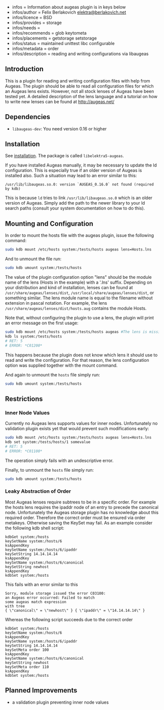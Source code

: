 - infos = Information about augeas plugin is in keys below
- infos/author = Felix Berlakovich <elektra@berlakovich.net>
- infos/licence = BSD
- infos/provides = storage
- infos/needs =
- infos/recommends = glob keytometa
- infos/placements = getstorage setstorage
- infos/status = maintained unittest libc configurable
- infos/metadata = order
- infos/description = reading and writing configurations via libaugeas

## Introduction

This is a plugin for reading and writing configuration files with help from Augeas.
The plugin should be able to read all configuration files for which an Augeas lens exists.
However, not all stock lenses of Augeas have been tested yet.
A detailed description of the lens language and a tutorial on how to write new lenses
can be found at http://augeas.net/

## Dependencies

- `libaugeas-dev`: You need version 0.16 or higher

## Installation

See [installation](/doc/INSTALL.md).
The package is called `libelektra5-augeas`.

If you have installed Augeas manually, it may be necessary to update the ld configuration. This is especially
true if an older version of Augeas is installed also. Such a situation may lead to an error similar to this:

```
/usr/lib/libaugeas.so.0: version `AUGEAS_0.16.0` not found (required by kdb)
```

This is because `ld` tries to link `/usr/lib/libaugeas.so.0` which is an older version of Augeas. Simply add
the path to the newer library to your ld search paths (consult your system documentation on how to do this).

## Mounting and Configuration

In order to mount the hosts file with the augeas plugin, issue the
following command:

```sh
sudo kdb mount /etc/hosts system:/tests/hosts augeas lens=Hosts.lns
```

And to unmount the file run:

```sh
sudo kdb umount system:/tests/hosts
```

The value of the plugin configuration option "lens" should be the
module name of the lens (Hosts in the example) with a '.lns' suffix.
Depending on your distribution and kind of installation, lenses can
be found at `/usr/share/augeas/lenses/dist`,
`/usr/local/share/augeas/lenses/dist`, or something similar.
The lens module name is equal to the filename without extension in pascal notation.
For example, the lens `/usr/share/augeas/lenses/dist/hosts.aug` contains the module Hosts.

Note that, without configuring the plugin to use a lens, the plugin
will print an error message on the first usage:

```sh
sudo kdb mount /etc/hosts system:/tests/hosts augeas #The lens is missing here!
kdb ls system:/tests/hosts
# RET: 5
# ERROR: *C01200*
```

This happens because the plugin does not know which lens it should use to read and write the configuration.
For that reason, the lens configuration option was supplied together with the mount command.

And again to unmount the `hosts` file simply run:

```sh
sudo kdb umount system:/tests/hosts
```

## Restrictions

### Inner Node Values

Currently no Augeas lens supports values for inner nodes.
Unfortunately no validation plugin exists yet that would prevent such modifications early:

```sh
sudo kdb mount /etc/hosts system:/tests/hosts augeas lens=Hosts.lns
kdb set system:/tests/hosts/1 somevalue
# RET: 5
# ERROR: *C01100*
```

The operation simply fails with an undescriptive error.

Finally, to unmount the `hosts` file simply run:

```sh
sudo kdb umount system:/tests/hosts
```

### Leaky Abstraction of Order

Most Augeas lenses require subtrees to be in a specific order. For example the hosts lens requires the ipaddr node
of an entry to precede the canonical node. Unfortunately the Augeas storage plugin has no knowledge about this required
order. Therefore the correct order must be ensured via order metakeys. Otherwise saving the KeySet may fail. As an example
consider the following kdb shell script:

```
kdbGet system:/hosts
keySetName system:/hosts/6
ksAppendKey
keySetName system:/hosts/6/ipaddr
keySetString 14.14.14.14
ksAppendKey
keySetName system:/hosts/6/canonical
keySetString newhost
ksAppendKey
kdbSet system:/hosts
```

This fails with an error similar to this

```
Sorry, module storage issued the error C03100:
an Augeas error occurred: Failed to match
some augeas match expression
with tree
{ \"canonical\" = \"newhost\" } { \"ipaddr\" = \"14.14.14.14\" }
```

Whereas the following script succeeds due to the correct order

```
kdbGet system:/hosts
keySetName system:/hosts/6
ksAppendKey
keySetName system:/hosts/6/ipaddr
keySetString 14.14.14.14
keySetMeta order 100
ksAppendKey
keySetName system:/hosts/6/canonical
keySetString newhost
keySetMeta order 110
ksAppendKey
kdbSet system:/hosts
```

## Planned Improvements

- a validation plugin preventing inner node values
